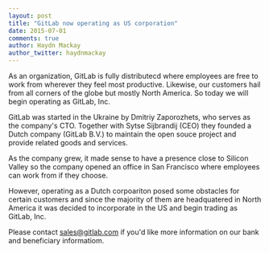 ```yaml
---
layout: post
title: "GitLab now operating as US corporation"
date: 2015-07-01
comments: true
author: Haydn Mackay
author_twitter: haydnmackay
---
```


As an organization, GitLab is fully distributecd where employees are free 
to work from wherever they feel most productive. Likewise, our customers hail 
from all corners of the globe but mostly North America. So today we will begin
operating as GitLab, Inc.

<!-- more -->

GitLab was started in the Ukraine by Dmitriy Zaporozhets, who serves as the
company's CTO. Together with Sytse Sijbrandij (CEO) they founded a Dutch 
company (GitLab B.V.) to maintain the open souce project and provide related 
goods and services.

As the company grew, it made sense to have a presence close to Silicon Valley so
the company opened an office in San Francisco where employees can work from if 
they choose.

However, operating as a Dutch corpoariton posed some obstacles for certain 
customers and since the majority of them are headquatered in North America 
it was decided to incorporate in the US and begin trading as GitLab, Inc.

Please contact sales@gitlab.com if you'd like more information on our bank and 
beneficiary informatiom.